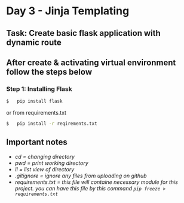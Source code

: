 # Day 3 - Jinja Templating

## Task: Create basic flask application with dynamic route

## After create & activating virtual environment follow the steps below

### Step 1: Installing Flask

```bash
$   pip install flask
```

or from requirements.txt

```bash
$   pip install -r reqirements.txt
```

## Important notes

-   _cd = changing directory_
-   _pwd = print working directory_
-   _ll = list view of directory_
-   _.gitignore = ignore any files from uploading on github_
-   _requirements.txt = this file will containe necessary module for this project. you can have this file by this command `pip freeze > requirements.txt`_
